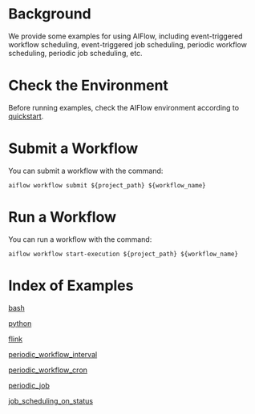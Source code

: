 # Background
We provide some examples for using AIFlow, including event-triggered workflow scheduling, 
event-triggered job scheduling, periodic workflow scheduling, periodic job scheduling, etc.

# Check the Environment
Before running examples, check the AIFlow environment according 
to [quickstart](../../docs/content/get_started/quickstart.md).

# Submit a Workflow
You can submit a workflow with the command:
```shell
aiflow workflow submit ${project_path} ${workflow_name}
```

# Run a Workflow
You can run a workflow with the command:
```shell
aiflow workflow start-execution ${project_path} ${workflow_name}
```

# Index of Examples

[bash](workflows/bash)

[python](workflows/python)

[flink](workflows/flink)

[periodic_workflow_interval](workflows/periodic_workflow_interval)

[periodic_workflow_cron](workflows/periodic_workflow_cron)

[periodic_job](workflows/periodic_job)

[job_scheduling_on_status](workflows/job_scheduling_on_status)


